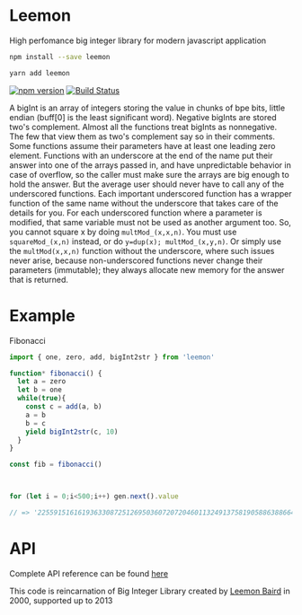 # Leemon

High perfomance big integer library for modern javascript application

```bash
npm install --save leemon
```

```bash
yarn add leemon
```

[![npm version][npm-image]][npm-url]
[![Build Status][travis-image]][travis-url]

A bigInt is an array of integers storing the value in chunks of bpe bits, little endian (buff[0] is the least significant word).
Negative bigInts are stored two's complement. Almost all the functions treat bigInts as nonnegative. The few that view them as two's complement say so in their comments.
Some functions assume their parameters have at least one leading zero element.
Functions with an underscore at the end of the name put their answer into one of the arrays passed in, and have unpredictable behavior in case of overflow, so the caller must make sure the arrays are big enough to hold the answer.
But the average user should never have to call any of the underscored functions. Each important underscored function has a wrapper function of the same name without the underscore that takes care of the details for you.
For each underscored function where a parameter is modified, that same variable must not be used as another argument too.
So, you cannot square x by doing `multMod_(x,x,n)`.  You must use `squareMod_(x,n)` instead, or do `y=dup(x); multMod_(x,y,n)`.
Or simply use the `multMod(x,x,n)` function without the underscore, where such issues never arise, because non-underscored functions never change their parameters (immutable); they always allocate new memory for the answer that is returned.

# Example

Fibonacci

```js
import { one, zero, add, bigInt2str } from 'leemon'

function* fibonacci() {
  let a = zero
  let b = one
  while(true){
    const c = add(a, b)
    a = b
    b = c
    yield bigInt2str(c, 10)
  }
}

const fib = fibonacci()



for (let i = 0;i<500;i++) gen.next().value

// => '225591516161936330872512695036072072046011324913758190588638866418474627738686883405015987052796968498626'

```

# API
Complete API reference can be found [here](./API.md)

This code is reincarnation of Big Integer Library created by [Leemon Baird](http://www.leemon.com/) in 2000, supported up to 2013

[npm-url]: https://www.npmjs.org/package/leemon
[npm-image]: https://badge.fury.io/js/leemon.svg
[travis-image]: https://travis-ci.org/zerobias/leemon.svg?branch=master
[travis-url]: https://travis-ci.org/zerobias/leemon
